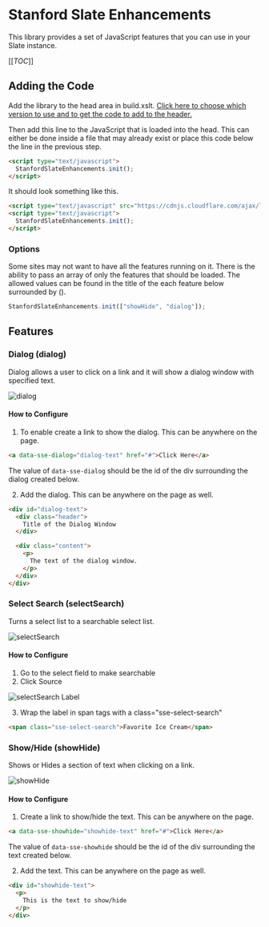 # Stanford Slate Enhancements

This library provides a set of JavaScript features that you can use in your Slate instance.

[[_TOC_]]

## Adding the Code
Add the library to the head area in build.xslt. [Click here to choose which version to use and to get the code to add to the header.](https://cdnjs.com/libraries/stanford-slate-enhancements) 

Then add this line to the JavaScript that is loaded into the head. This can either be done inside a file that may already exist or place this code below the line in the previous step.
```html
<script type="text/javascript">
  StanfordSlateEnhancements.init();
</script>
```

It should look something like this.
```html
<script type="text/javascript" src="https://cdnjs.cloudflare.com/ajax/libs/stanford-slate-enhancements/v0.1/js/stanford-slate-enhancements.min.js"></script>
<script type="text/javascript">
  StanfordSlateEnhancements.init();
</script>
```

### Options
Some sites may not want to have all the features running on it.  There is the ability to pass an array of only the features that should be loaded. The allowed values can be found in the title of the each feature below surrounded by ().

```javascript
StanfordSlateEnhancements.init(["showHide", "dialog"]);
```

## Features
### Dialog (dialog)
Dialog allows a user to click on a link and it will show a dialog window with specified text.

![dialog](/uploads/c0aa1980368edc7e52ee3bf5d9355be8/dialog.gif)

#### How to Configure
1. To enable create a link to show the dialog. This can be anywhere on the page.

```html
<a data-sse-dialog="dialog-text" href="#">Click Here</a>
```

The value of `data-sse-dialog` should be the id of the div surrounding the dialog created below.

2. Add the dialog. This can be anywhere on the page as well.
```html
<div id="dialog-text">
  <div class="header">
    Title of the Dialog Window
  </div>

  <div class="content">
    <p>
      The text of the dialog window.
    </p>
  </div>
</div>
```

### Select Search (selectSearch)
Turns a select list to a searchable select list.

![selectSearch](/uploads/7374747fa4a0f03819cfb85c3c7b1515/selectSearch.gif)

#### How to Configure

1. Go to the select field to make searchable
2. Click Source

![selectSearch Label](/uploads/9007e4c90d096f505ce5437ca42bdf13/Screen_Shot_2022-03-04_at_11.13.12_PM.png)

3. Wrap the label in span tags with a class="sse-select-search"
```html
<span class="sse-select-search">Favorite Ice Cream</span>
```

### Show/Hide (showHide)
Shows or Hides a section of text when clicking on a link.

![showHide](/uploads/3d6d02380a4944c84d16dadf661c0eb0/showhide.gif)

#### How to Configure
1. Create a link to show/hide the text. This can be anywhere on the page.
```html
<a data-sse-showhide="showhide-text" href="#">Click Here</a>
```

The value of `data-sse-showhide` should be the id of the div surrounding the text created below.

2. Add the text. This can be anywhere on the page as well.
```html
<div id="showhide-text">
  <p>
    This is the text to show/hide
  </p>
</div>
```
